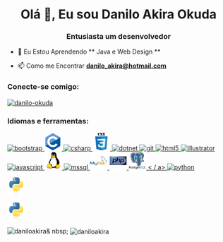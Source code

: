 <h1 align = "center"> Olá 👋, Eu sou Danilo Akira Okuda </h1>
<h3 align = "center"> Entusiasta um desenvolvedor </h3>



- 🌱 Eu Estou Aprendendo ** Java e Web Design **

- 📫 Como me Encontrar **danilo_akira@hotmail.com**

<h3 align = "left"> Conecte-se comigo: </h3>
<p align = "left">
<a href="https://linkedin.com/in/danilo-okuda" target="blank"> <img align = "center" src = "https://img.shields.io/badge/LinkedIn-0077B5?style=for-the-badge&logo=linkedin&logoColor=white "alt =" danilo-okuda "height =" 30 "width =" 40 "/> </a>
</ p>

<h3 align = "left"> Idiomas e ferramentas: </h3>
<p align = "left"> <a href="https://getbootstrap.com" target="_blank"> <img src = "https://raw.githubusercontent.com/devicons/devicon/master/icons/ bootstrap / bootstrap-plain-wordmark.svg "alt =" bootstrap "width =" 40 "height =" 40 "/> </a> <a href =" https://www.cprogramming.com/ "target =" _blank "> <img src =" https://raw.githubusercontent.com/devicons/devicon/master/icons/c/c-original.svg "alt =" c "width =" 40 "height =" 40 "/ > </a> <a href="https://www.w3schools.com/cs/" target="_blank"> <img src = "https: //raw.githubusercontent.com / devicons / devicon / master / icons / csharp / csharp-original.svg "alt =" csharp "width =" 40 "height =" 40 "/> </a> <a href =" https: // www. w3schools.com/css/ "target =" _ blank "> <img src =" https://raw.githubusercontent.com/devicons/devicon/master/icons/css3/css3-original-wordmark.svg "alt =" css3 "width =" 40 "height =" 40 "/> </a> <a href="https://dotnet.microsoft.com/" target="_blank"> <img src =" https: // raw. githubusercontent.com/devicons/devicon/master/icons/dot-net/dot-net-original-wordmark.svg "alt =" dotnet "width =" 40 "height =" 40 "/> </a> <a href = "https: // git-scm.com / "target =" _ blank "> <img src =" https://www.vectorlogo.zone/logos/git-scm/git-scm-icon.svg "alt =" git "largura =" 40 "altura = "40" /> </a> <a href="https://www.w3.org/html/" target="_blank"> <img src = "https://raw.githubusercontent.com/devicons/ devicon / master / icons / html5 / html5-original-wordmark.svg "alt =" html5 "width =" 40 "height =" 40 "/> </a> <a href =" https: //www.adobe. com / in / products / illustrator.html "target =" _ blank "> <img src =" https://www.vectorlogo.zone/logos/adobe_illustrator/adobe_illustrator-icon.svg "alt =" illustrator "width =" 40 "altura =" 40 "/></a> <a href="https://developer.mozilla.org/en-US/docs/Web/JavaScript" target="_blank"> <img src = "https://raw.githubusercontent.com/ devicons / devicon / master / icons / javascript / javascript-original.svg "alt =" javascript "width =" 40 "height =" 40 "/> </a> <a href =" https: //www.linux. org / "target =" _ blank "> <img src =" https://raw.githubusercontent.com/devicons/devicon/master/icons/linux/linux-original.svg "alt =" linux "width =" 40 " height = "40" /> </a> <a href="https://www.microsoft.com/en-us/sql-server" target="_blank"> <img src = "https: // cdn .worldvectorlogo.com / logos / microsoft-sql-server.svg "alt =" mssql "width =" 40 "height =" 40 "/> </a> <a href =" https://www.mysql.com/ "target = "_ blank"> <img src = "https://raw.githubusercontent.com/devicons/devicon/master/icons/mysql/mysql-original-wordmark.svg" alt = "mysql" width = "40" height = "40" /> </a> <a href="https://www.php.net" target="_blank"> <img src = "https://raw.githubusercontent.com/devicons/devicon/master /icons/php/php-original.svg "alt =" php "width =" 40 "height =" 40 "/> </a> <a href =" https://www.postgresql.org "target =" _blank "> <img src = "https://raw.githubusercontent.com/devicons/devicon/master/icons/postgresql/postgresql-original-wordmark.svg" alt = "postgresql" width = "40" height = "40" /> < / a> <a href="https://www.python.org" target="_blank"> <img src = "https://raw.githubusercontent.com/devicons/devicon/master/icons/python/python -original.svg "alt =" python "largura =" 40 "altura =" 40 "/> </a> </p><img src = "https://raw.githubusercontent.com/devicons/devicon/master/icons/python/python-original.svg" alt = "python" width = "40" height = "40" /> </ a> </p><img src = "https://raw.githubusercontent.com/devicons/devicon/master/icons/python/python-original.svg" alt = "python" width = "40" height = "40" /> </ a> </p>

<p> <img align = "left" src = "https://github-readme-stats.vercel.app/api/top-langs?username=daniloakira&show_icons=true&locale=en&layout=compact" alt = "daniloakira" /> </p>

<p> & nbsp; <img align = "center" src = "https://github-readme-stats.vercel.app/api?username=daniloakira&show_icons=true&locale=en" alt = "daniloakira" /> </p>


